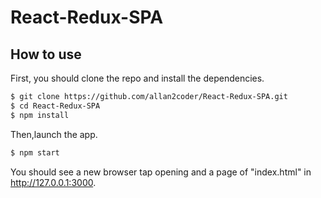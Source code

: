 # React-Redux-SPA

## How to use

First, you should clone the repo and install the dependencies.

```bash
$ git clone https://github.com/allan2coder/React-Redux-SPA.git
$ cd React-Redux-SPA
$ npm install
```

Then,launch the app.

```bash
$ npm start
```

You should see a new browser tap opening and a page of "index.html" in http://127.0.0.1:3000.